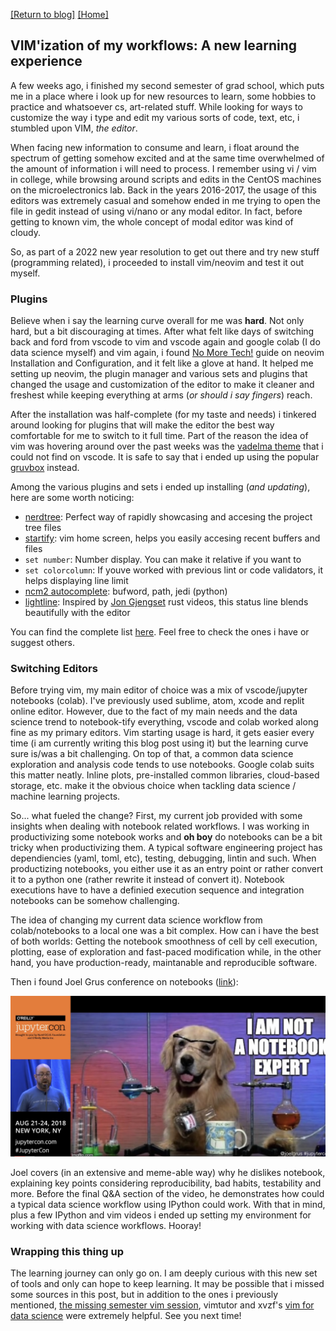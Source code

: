 [\[Return to blog\]](index.md) [\[Home\]](../index.md)

## VIM'ization of my workflows: A new learning experience

A few weeks ago, i finished my second semester of grad school, which puts me in
a place where i look up for new resources to learn, some hobbies to practice and 
whatsoever cs, art-related stuff. While looking for ways to customize the way i
type and edit my various sorts of code, text, etc, i stumbled upon VIM, *the editor*.

When facing new information to consume and learn, i float around the spectrum of
getting somehow excited and at the same time overwhelmed of the amount of information
i will need to process. I remember using vi / vim in college, while browsing around 
scripts and edits in the CentOS machines on the microelectronics lab. Back in the
years 2016-2017, the usage of this editors was extremely casual and somehow ended in
me trying to open the file in gedit instead of using vi/nano or any modal editor. In
fact, before getting to known vim, the whole concept of modal editor was kind of cloudy.

So, as part of a 2022 new year resolution to get out there and try new stuff (programming
related), i proceeded  to install vim/neovim and test it out myself.

### Plugins

Believe when i say the learning curve overall for me was **hard**. Not only hard, but
a bit discouraging at times. After what felt like days of switching back and ford
from vscode to vim and vscode again and google colab (I do data science myself) and vim
again, i found [No More Tech!](https://www.youtube.com/watch?v=ZEFXeRIFvN0) guide on neovim Installation and Configuration, and it
felt like a glove at hand. It helped me setting up neovim, the plugin manager and 
various sets and plugins that changed the usage and customization of the editor
to make it cleaner and freshest while keeping everything at arms (*or should i say fingers*)
reach. 

After the installation was half-complete (for my taste and needs) i tinkered
around looking for plugins that will make the editor the best way comfortable for me
to switch to it full time. Part of the reason the idea of vim was hovering around over
the past weeks was the [vadelma theme](https://github.com/severij/vadelma) that i could not find on vscode. It is safe
to say that i ended up using the popular [gruvbox](https://github.com/morhetz/gruvbox) instead.

Among the various plugins and sets i ended up installing (*and updating*), here are some worth noticing:

- [nerdtree](https://github.com/preservim/nerdtree): Perfect way of rapidly showcasing and accesing the project tree files
- [startify](https://github.com/mhinz/vim-startify): vim home screen, helps you easily accesing recent buffers and files
- `set number`: Number display. You can make it relative if you want to
- `set colorcolumn`: If youve worked with previous lint or code validators, it helps displaying line limit
- [ncm2 autocomplete](https://github.com/ncm2/ncm2): bufword, path, jedi (python)
- [lightline](https://github.com/itchyny/lightline.vim): Inspired by 
[Jon Gjengset](https://www.youtube.com/channel/UC_iD0xppBwwsrM9DegC5cQQ)
rust videos, this status line blends beautifully with the editor

You can find the complete list [here](https://github.com/cubicles/vim). Feel free to check the ones i have or suggest others.

### Switching Editors

Before trying vim, my main editor of choice was a mix of vscode/jupyter notebooks (colab).
I've previously used sublime, atom, xcode and replit online editor. However, due to the fact
of my main needs and the data science trend to notebook-tify everything, vscode and colab
worked along fine as my primary editors. Vim starting usage is hard, it gets easier every time
(i am currently writing this blog post using it) but the learning curve sure is/was a bit
challenging. On top of that, a common data science exploration and analysis code tends to
use notebooks. Google colab suits this matter neatly. Inline plots, pre-installed common
libraries, cloud-based storage, etc. make it the obvious choice when tackling data science /
machine learning projects. 

So... what fueled the change? First, my current job provided with some insights when
dealing with notebook related workflows. I was working in productivizing some notebook
works and **oh boy** do notebooks can be a bit tricky when productivizing them. A typical 
software engineering project has dependiencies (yaml, toml, etc), testing, debugging, lintin
and such. When productizing notebooks, you either use it as an entry point or rather convert
it to a python one (rather rewrite it instead of convert it). Notebook executions have to have
a definied execution sequence and integration notebooks can be somehow challenging.

The idea of changing my current data science workflow from colab/notebooks to a local one was
a bit complex. How can i have the best of both worlds: Getting the notebook smoothness of
cell by cell execution, plotting, ease of exploration and fast-paced modification while, in the
other hand, you have production-ready, maintanable and reproducible software. 

Then i found Joel Grus conference on notebooks ([link](https://youtu.be/7jiPeIFXb6U)):

<p align="center">
    <img src="resources/joelgrus2018.png" alt="joelgrus2018" width="600px"/>
</p>

Joel covers (in an extensive and meme-able way) why he dislikes notebook, explaining
key points considering reproducibility, bad habits, testability and more. Before 
the final Q&A section of the video, he demonstrates how could a typical data science 
workflow using IPython could work. With that in mind, plus a few IPython and vim videos
i ended up setting my environment for working with data science workflows. Hooray!

### Wrapping this thing up

The learning journey can only go on. I am deeply curious with this new set of tools and 
only can hope to keep learning. It may be possible that i missed some sources in this post, but
in addition to the ones i previously mentioned, [the missing semester vim session](https://youtu.be/a6Q8Na575qc),
vimtutor and xvzf's [vim for data science](https://youtu.be/gfa2_6OeOkk) were extremely helpful. 
See you next time!
